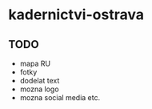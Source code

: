 # kadernictvi-ostrava
## TODO
* mapa RU
* fotky
* dodelat text
* mozna logo
* mozna social media etc.
